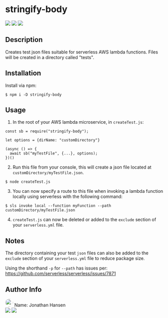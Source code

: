 # stringify-body

<img src="https://img.shields.io/badge/code%20coverage-100%25-35cade"> 
<img src="https://img.shields.io/badge/dependencies-0-35cade"> 
<img src="https://img.shields.io/badge/unpacked%20size-3.11kb-35cade"> 

## Description <span id="d"></span> 
  Creates test json files suitable for serverless AWS lambda functions. Files will be created in a directory called "tests".

## Installation
  Install via npm:
  ```
  $ npm i -D stringify-body
  ```
 
## Usage
1. In the root of your AWS lambda microservice, in `createTest.js`:

  ```
  const sb = require("stringify-body");

  let options = {dirName: "customDirectory"}

  (async () => {
    await sb("myTestFile", {...}, options);
  })()
  ```

2. Run this file from your console, this will create a json file located at `customDirectory/myTestFile.json`.

  ```
  $ node createTest.js
  ```

3. You can now specify a route to this file when invoking a lambda function locally using serverless with the following command:

  ```
  $ sls invoke local --function myFunction --path customDirectory/myTestFile.json
  ```

4. `createTest.js` can now be deleted or added to the `exclude` section of your `serverless.yml` file.

## Notes

  The directory containing your test `json` files can also be added to the `exclude` section of your `serverless.yml` file to reduce package size.

  Using the shorthand `-p` for `--path` has issues per: https://github.com/serverless/serverless/issues/7871
 
## Author Info 
 
<img style='border-radius: 50%;' src="https://avatars.githubusercontent.com/u/58758929?" width="25px" />
 Name: Jonathan Hansen <br>
 <a href="https://github.com/JonathanHansen98"><img src="https://img.shields.io/static/v1?label=Projects&message=Github&color=35cade" /></a>
 <a href="mailto:kriah0872@gmail.com"><img src="https://img.shields.io/badge/Contact-Email%20Me!-35cade" /></a> <br>
 <br>
 